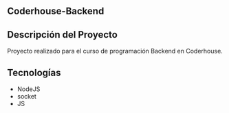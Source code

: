 ## Coderhouse-Backend

## Descripción del Proyecto

Proyecto realizado para el curso de programación Backend en Coderhouse.

## Tecnologías

- NodeJS
- socket
- JS
